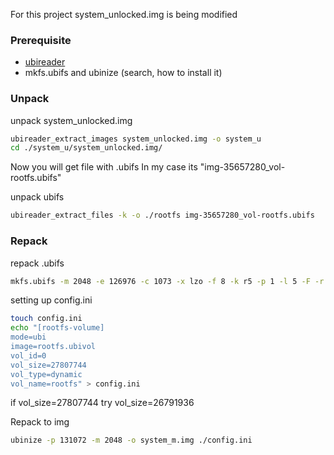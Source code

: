 For this project system_unlocked.img is being modified

### Prerequisite
- [ubireader](https://github.com/onekey-sec/ubi_reader)
- mkfs.ubifs and ubinize (search, how to install it)


### Unpack

unpack system_unlocked.img
```bash
ubireader_extract_images system_unlocked.img -o system_u
cd ./system_u/system_unlocked.img/
```
Now you will get file with .ubifs 
In my case its "img-35657280_vol-rootfs.ubifs"

unpack ubifs
```bash
ubireader_extract_files -k -o ./rootfs img-35657280_vol-rootfs.ubifs
```

### Repack

repack .ubifs 
```bash
mkfs.ubifs -m 2048 -e 126976 -c 1073 -x lzo -f 8 -k r5 -p 1 -l 5 -F -r ./rootfs/ rootfs.ubivol
```

setting up config.ini
```bash
touch config.ini
echo "[rootfs-volume]
mode=ubi
image=rootfs.ubivol
vol_id=0
vol_size=27807744
vol_type=dynamic
vol_name=rootfs" > config.ini
```
if vol_size=27807744 try vol_size=26791936

Repack to img
```bash
ubinize -p 131072 -m 2048 -o system_m.img ./config.ini
```
